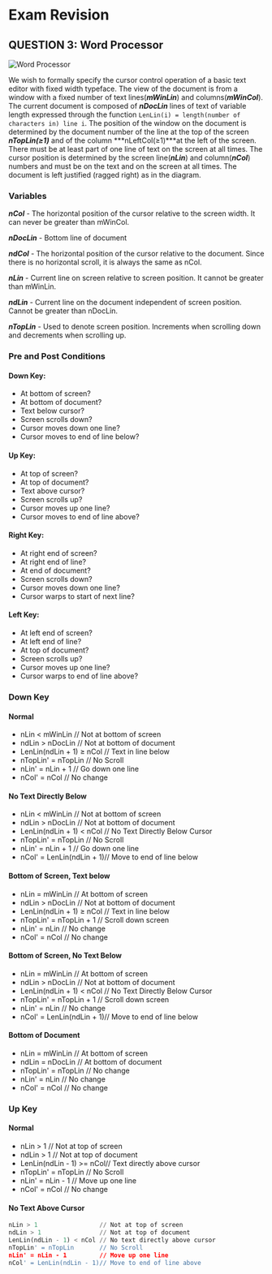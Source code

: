 Exam Revision
=============

## QUESTION 3: Word Processor

![Word Processor](https://dl.dropboxusercontent.com/u/1425225/word_processor.png "Word Processor")

We wish to formally specify the cursor control operation of a basic text editor with fixed width typeface. The view of the document is from a window with a fixed number of text lines(***mWinLin***) and columns(***mWinCol***). The current document is composed of ***nDocLin*** lines of text of variable length expressed through the function ```LenLin(i) = length(number of characters in) line i```. The position of the window on the document is determined by the document number of the line at the top of the screen ***nTopLin(≥1)*** and of the column ***nLeftCol(≥1)***at the left of the screen. There must be at least part of one line of text on the screen at all times. The cursor position is determined by the screen line(***nLin***) and column(***nCol***) numbers and must be on the text and on the screen at all times. The document is left justified (ragged right) as in the diagram.

### Variables

***nCol*** - The horizontal position of the cursor relative to the screen width. It can never be greater than mWinCol.

***nDocLin*** - Bottom line of document

***ndCol*** - The horizontal position of the cursor relative to the document. Since there is no horizontal scroll, it is always the same as nCol.

***nLin*** - Current line on screen relative to screen position. It cannot be greater than mWinLin.

***ndLin*** - Current line on the document independent of screen position. Cannot be greater than nDocLin.

***nTopLin*** - Used to denote screen position. Increments when scrolling down and decrements when scrolling up.

### Pre and Post Conditions

#### Down Key:
* At bottom of screen?
* At bottom of document?
* Text below cursor?
* Screen scrolls down?
* Cursor moves down one line?
* Cursor moves to end of line below?

#### Up Key:
* At top of screen?
* At top of document?
* Text above cursor?
* Screen scrolls up?
* Cursor moves up one line?
* Cursor moves to end of line above?

#### Right Key:
* At right end of screen?
* At right end of line?
* At end of document?
* Screen scrolls down?
* Cursor moves down one line?
* Cursor warps to start of next line?

#### Left Key:
* At left end of screen?
* At left end of line?
* At top of document?
* Screen scrolls up?
* Cursor moves up one line?
* Cursor warps to end of line above?

### Down Key

#### Normal
* nLin < mWinLin           // Not at bottom of screen
* ndLin > nDocLin          // Not at bottom of document
* LenLin(ndLin + 1) ≥ nCol // Text in line below
* nTopLin' = nTopLin       // No Scroll
* nLin' = nLin + 1         // Go down one line
* nCol' = nCol             // No change

#### No Text Directly Below
* nLin < mWinLin           // Not at bottom of screen
* ndLin > nDocLin          // Not at bottom of document
* LenLin(ndLin + 1) < nCol // No Text Directly Below Cursor
* nTopLin' = nTopLin       // No Scroll
* nLin' = nLin + 1         // Go down one line
* nCol' = LenLin(ndLin + 1)// Move to end of line below

#### Bottom of Screen, Text below
* nLin = mWinLin           // At bottom of screen
* ndLin > nDocLin          // Not at bottom of document
* LenLin(ndLin + 1) ≥ nCol // Text in line below
* nTopLin' = nTopLin + 1   // Scroll down screen
* nLin' = nLin             // No change
* nCol' = nCol             // No change

#### Bottom of Screen, No Text Below
* nLin = mWinLin           // At bottom of screen
* ndLin > nDocLin          // Not at bottom of document
* LenLin(ndLin + 1) < nCol // No Text Directly Below Cursor
* nTopLin' = nTopLin + 1   // Scroll down screen
* nLin' = nLin             // No change
* nCol' = LenLin(ndLin + 1)// Move to end of line below

#### Bottom of Document
* nLin = mWinLin           // At bottom of screen
* ndLin = nDocLin          // At bottom of document
* nTopLin' = nTopLin       // No change
* nLin' = nLin             // No change
* nCol' = nCol             // No change

### Up Key

#### Normal
* nLin > 1                 // Not at top of screen
* ndLin > 1                // Not at top of document
* LenLin(ndLin - 1) >= nCol// Text directly above cursor
* nTopLin' = nTopLin       // No Scroll
* nLin' = nLin - 1         // Move up one line
* nCol' = nCol             // No change

#### No Text Above Cursor
```python
nLin > 1                 // Not at top of screen
ndLin > 1                // Not at top of document
LenLin(ndLin - 1) < nCol // No text directly above cursor
nTopLin' = nTopLin       // No Scroll
nLin' = nLin - 1         // Move up one line
nCol' = LenLin(ndLin - 1)// Move to end of line above
```

